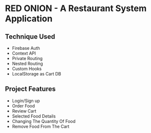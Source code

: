 # RED ONION - A Restaurant System Application

## Technique Used

-   Firebase Auth
-   Context API
-   Private Routing
-   Nested Routing
-   Custom Hooks
-   LocalStorage as Cart DB

## Project Features

-   Login/Sign up
-   Order Food
-   Review Cart
-   Selected Food Details
-   Changing The Quantity Of Food
-   Remove Food From The Cart
